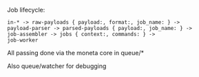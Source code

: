 Job lifecycle:

```
in-* -> raw-payloads { payload:, format:, job_name: } ->
payload-parser -> parsed-payloads { payload:, job_name: } ->
job-assembler -> jobs { context:, commands: } ->
job-worker
```

All passing done via the moneta core in queue/*

Also queue/watcher for debugging
